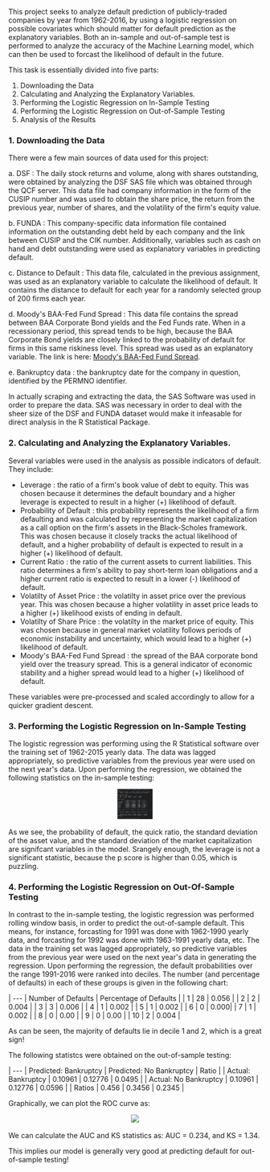 This project seeks to analyze default prediction of publicly-traded companies by year from 1962-2016, by using a logistic regression on possible covariates which should matter for default prediction as the explanatory variables. Both an in-sample and out-of-sample test is performed to analyze the accuracy of the Machine Learning model, which can then be used to forcast the likelihood of default in the future.

This task is essentially divided into five parts:

1. Downloading the Data
2. Calculating and Analyzing the Explanatory Variables.
3. Performing the Logistic Regression on In-Sample Testing
4. Performing the Logistic Regression on Out-of-Sample Testing
5. Analysis of the Results

### 1. Downloading the Data

There were a few main sources of data used for this project:
  
a. DSF : The daily stock returns and volume, along with shares outstanding, were obtained by analyzing the DSF SAS file which was obtained through the QCF server. This data file had company information in the form of the CUSIP number and was used to obtain the share price, the return from the previous year, number of shares, and the volatility of the firm's equity value.

b. FUNDA : This company-specific data information file contained information on the outstanding debt held by each company and the link between CUSIP and the CIK number. Additionally, variables such as cash on hand and debt outstanding were used as explanatory variables in predicting default. 
  
c. Distance to Default : This data file, calculated in the previous assignment, was used as an explanatory variable to calculate the likelihood of default. It contains the distance to default for each year for a randomly selected group of 200 firms each year.

d. Moody's BAA-Fed Fund Spread : This data file contains the spread between BAA Corporate Bond yields and the Fed Funds rate. When in a recessionary period, this spread tends to be high, because the BAA Corporate Bond yields are closely linked to the probability of default for firms in this same riskiness level. This spread was used as an explanatory variable. The link is here: [Moody's BAA-Fed Fund Spread](https://fred.stlouisfed.org/series/BAAFFM).

e. Bankruptcy data : the bankruptcy date for the company in question, identified by the PERMNO identifier.

In actually scraping and extracting the data, the SAS Software was used in order to prepare the data. SAS was necessary in order to deal with the sheer size of the DSF and FUNDA dataset would make it infeasable for direct analysis in the R Statistical Package.

### 2. Calculating and Analyzing the Explanatory Variables.

Several variables were used in the analysis as possible indicators of default. They include:

- Leverage : the ratio of a firm's book value of debt to equity. This was chosen because it determines the default boundary and a higher leverage is expected to result in a higher (+) likelihood of default.
- Probability of Default : this probability represents the likelihood of a firm defaulting and was calculated by representing the market capitalization as a call option on the firm's assets in the Black-Scholes framework. This was chosen because it closely tracks the actual likelihood of default, and a higher probability of default is expected to result in a higher (+) likelihood of default.
- Current Ratio : the ratio of the current assets to current liabilities. This ratio determines a firm's ability to pay short-term loan obligations and a higher current ratio is expected to result in a lower (-) likelihood of default.
- Volatilty of Asset Price : the volatilty in asset price over the previous year. This was chosen because a higher volatility in asset price leads to a higher (+) likelihood exists of ending in default.
- Volatilty of Share Price : the volatilty in the market price of equity. This was chosen because in general market volatility follows periods of economic instability and uncertainty, which would lead to a higher (+) likelihood of default.
- Moody's BAA-Fed Fund Spread : the spread of the BAA corporate bond yield over the treasury spread. This is a general indicator of economic stability and a higher spread would lead to a higher (+) likelihood of default.

These variables were pre-processed and scaled accordingly to allow for a quicker gradient descent.

### 3. Performing the Logistic Regression on In-Sample Testing

The logistic regression was performing using the R Statistical software over the training set of 1962-2015 yearly data. The data was lagged appropriately, so predictive variables from the previous year were used on the next year's data. Upon performing the regression, we obtained the following statistics on the in-sample testing:

<p align="center">
  <img height='60' src="https://raw.githubusercontent.com/physics-paul/mfi-assignment6/master/inSample.png">
</p>

As we see, the probability of default, the quick ratio, the standard deviation of the asset value, and the standard deviation of the market capitalization are signifcant variables in the model. Srangely enough, the leverage is not a significant statistic, because the p score is higher than 0.05, which is puzzling.

### 4. Performing the Logistic Regression on Out-Of-Sample Testing

In contrast to the in-sample testing, the logistic regression was performed rolling window basis, in order to predict the out-of-sample default. This means, for instance, forcasting for 1991 was done with 1962-1990 yearly data, and forcasting for 1992 was done with 1963-1991 yearly data, etc. The data in the training set was lagged appropriately, so predictive variables from the previous year were used on the next year's data in generating the regression. Upon performing the regression, the default probabilities over the range 1991-2016 were ranked into deciles. The number (and percentage of defaults) in each of these groups is given in the following chart:

| --- | Number of Defaults | Percentage of Defaults |
| 1  | 28 | 0.056 |
| 2  | 2 | 0.004 |
| 3  | 3 | 0.006 |
| 4  | 1 | 0.002 |
| 5  | 1 | 0.002 |
| 6  | 0 | 0.000|
| 7  | 1 | 0.002 |
| 8  | 0 | 0.00 |
| 9  | 0 | 0.00 |
| 10 | 2 | 0.004 |

As can be seen, the majority of defaults lie in decile 1 and 2, which is a great sign!

The following statistcs were obtained on the out-of-sample testing:

| --- | Predicted: Bankruptcy | Predicted: No Bankruptcy | Ratio |
| Actual: Bankruptcy	| 0.10961 |	0.12776 | 0.0495 |
| Actual: No Bankruptcy	| 0.10961 |	0.12776 | 0.0596 |
| Ratios                | 0.456   | 0.3456  | 0.2345 |

Graphically, we can plot the ROC curve as:

<p align="center">
  <img height='60' src="https://raw.githubusercontent.com/physics-paul/mfi-assignment5/master/images/3graph.png">
</p>

We can calculate the AUC and KS statistics as: AUC = 0.234, and KS = 1.34.

This implies our model is generally very good at predicting default for out-of-sample testing!

